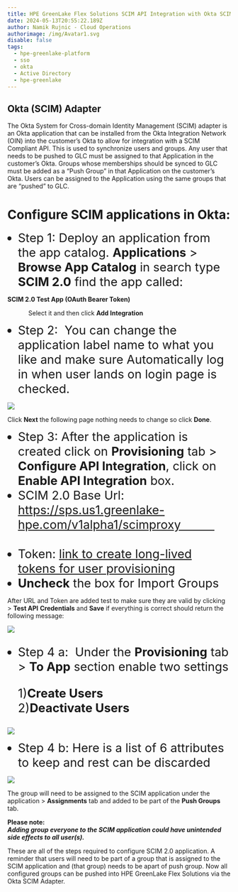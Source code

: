 ```yaml
---
title: HPE GreenLake Flex Solutions SCIM API Integration with Okta SCIM Adapter
date: 2024-05-13T20:55:22.189Z
author: Namik Rujnic - Cloud Operations
authorimage: /img/Avatar1.svg
disable: false
tags:
  - hpe-greenlake-platform
  - sso
  - okta
  - Active Directory
  - hpe-greenlake
---
```

<style> li { font-size: 27px; line-height: 33px; max-width: none; } </style>

## Okta (SCIM) Adapter

The Okta System for Cross-domain Identity Management (SCIM) adapter is an Okta application that can be installed from the Okta Integration Network (OIN) into the customer’s Okta to allow for integration with a SCIM Compliant API. This is used to synchronize users and groups. Any user that needs to be pushed to GLC must be assigned to that Application in the customer’s Okta. Groups whose memberships should be synced to GLC must be added as a “Push Group” in that Application on the customer’s Okta. Users can be assigned to the Application using the same groups that are “pushed” to GLC.

# Configure SCIM applications in Okta:

* Step 1: Deploy an application from the app catalog. **Applications** > **Browse App Catalog** in search type **SCIM 2.0** find the app called:

**SCIM 2.0 Test App (OAuth Bearer Token)**

            Select it and then click **Add Integration**

* Step 2:  You can change the application label name to what you like and make sure Automatically log in when user lands on login page is checked.

![](/img/scimgeneral.png)

Click **Next** the following page nothing needs to change so click **Done**.

* Step 3: After the application is created click on **Provisioning** tab > **Configure API Integration**, click on **Enable API Integration** box.
* SCIM 2.0 Base Url: https://sps.us1.greenlake-hpe.com/v1alpha1/scimproxy                                
* Token: [link to create long-lived tokens for user provisioning](https://deploy-preview-2376--hpe-dev-portal.netlify.app/blog/configuring-azure-ad-with-long-term-token-for-scim-provisiong/)
* **Uncheck** the box for Import Groups

After URL and Token are added test to make sure they are valid by clicking > **Test API** **Credentials** and **Save** if everything is correct should return the following message:

![](/img/scimtest.png)

* Step 4 a:  Under the **Provisioning** tab > **To App** section enable two settings

  1)**Create Users**                   2)**Deactivate Users**

![](/img/scim2app.png)

* Step 4 b: Here is a list of 6 attributes to keep and rest can be discarded

![](/img/attributes.png)

The group will need to be assigned to the SCIM application under the application > **Assignments** tab and added to be part of the **Push Groups** tab.

**Please note:**\
***Adding group everyone to the SCIM application could have unintended side effects to all user(s).***

These are all of the steps required to configure SCIM 2.0 application.  A reminder that users will need to be part of a group that is assigned to the SCIM application and (that group) needs to be apart of push group. 
Now all configured groups can be pushed into HPE GreenLake Flex Solutions via the Okta SCIM Adapter.